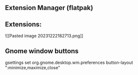 
## Extension Manager (flatpak)



## Extensions:
![[Pasted image 20231222182713.png]]


## Gnome window buttons
gsettings set org.gnome.desktop.wm.preferences button-layout ":minimize,maximize,close"